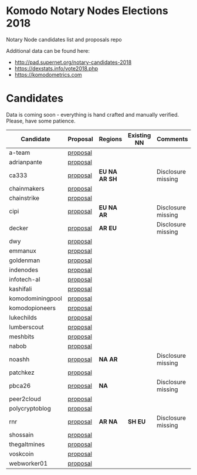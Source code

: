 # Komodo Notary Nodes Elections 2018
Notary Node candidates list and proposals repo

Additional data can be found here:

- http://pad.supernet.org/notary-candidates-2018
- https://dexstats.info/vote2018.php
- https://komodometrics.com

# Candidates

Data is coming soon - everything is hand crafted and manually verified. Please, have some patience.

| Candidate | Proposal | Regions | Existing NN | Comments |
|---|---|---|---|---|
| a-team | [proposal](./proposals/a-team) | | | |
| adrianpante | [proposal](./proposals/adrianpante) | | | |
| ca333 | [proposal](./proposals/ca333) | **EU** **NA** **AR** **SH** | | Disclosure missing |
| chainmakers | [proposal](./proposals/chainmakers) | | | |
| chainstrike | [proposal](./proposals/chainstrike) | | | |
| cipi | [proposal](./proposals/cipi) | **EU** **NA** **AR** | | Disclosure missing |
| decker | [proposal](./proposals/decker) | **AR** **EU**| | Disclosure missing |
| dwy | [proposal](./proposals/dwy) | | | |
| emmanux | [proposal](./proposals/emmanux) | | | |
| goldenman | [proposal](./proposals/goldenman) | | | |
| indenodes | [proposal](./proposals/indenodes) | | | |
| infotech-al | [proposal](./proposals/infotech-al) | | | |
| kashifali | [proposal](./proposals/kashifali) | | | |
| komodominingpool | [proposal](./proposals/komodominingpool) | | | |
| komodopioneers | [proposal](./proposals/komodopioneers) | | | |
| lukechilds | [proposal](./proposals/lukechilds) | | | |
| lumberscout | [proposal](./proposals/lumberscout) | | | |
| meshbits | [proposal](./proposals/meshbits) | | | |
| nabob | [proposal](./proposals/nabob) | | | |
| noashh | [proposal](./proposals/noashh) | **NA** **AR** | | Disclosure missing |
| patchkez | [proposal](./proposals/patchkez) | | | |
| pbca26 | [proposal](./proposals/pbca26) | **NA** | | Disclosure missing |
| peer2cloud | [proposal](./proposals/peer2cloud) | | | |
| polycryptoblog | [proposal](./proposals/polycryptoblog) | | | |
| rnr | [proposal](./proposals/rnr) | **AR** **NA** | **SH** **EU** | Disclosure missing |
| shossain | [proposal](./proposals/shossain) | | | |
| thegaltmines | [proposal](./proposals/thegaltmines) | | | |
| voskcoin | [proposal](./proposals/voskcoin) | | | |
| webworker01 | [proposal](./proposals/webworker01) | | | |
